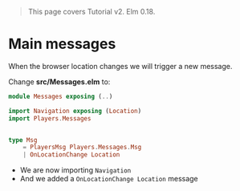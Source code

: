 > This page covers Tutorial v2. Elm 0.18.

# Main messages

When the browser location changes we will trigger a new message.

Change __src/Messages.elm__ to:

```elm
module Messages exposing (..)

import Navigation exposing (Location)
import Players.Messages


type Msg
    = PlayersMsg Players.Messages.Msg
    | OnLocationChange Location
```

- We are now importing `Navigation`
- And we added a `OnLocationChange Location` message